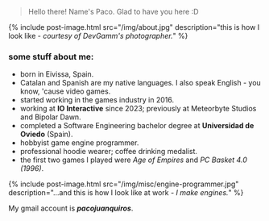 > Hello there! Name's Paco. Glad to have you here :D

{% include post-image.html src="/img/about.jpg" description="this is how I look like - <i>courtesy of DevGamm's photographer.</i>" %}

### some stuff about me:

 - born in Eivissa, Spain.
 - Catalan and Spanish are my native languages. I also speak English - you know, 'cause video games.
 - started working in the games industry in 2016.
 - working at **IO Interactive** since 2023; previously at Meteorbyte Studios and Bipolar Dawn.
 - completed a Software Engineering bachelor degree at **Universidad de Oviedo** (Spain).
 - hobbyist game engine programmer.
 - professional hoodie wearer; coffee drinking medalist.
 - the first two games I played were *Age of Empires* and *PC Basket 4.0 (1996)*.

{% include post-image.html src="/img/misc/engine-programmer.jpg" description="...and this is how I look like at work - <i>I make engines.</i>" %}

My gmail account is _**pacojuanquiros**_.